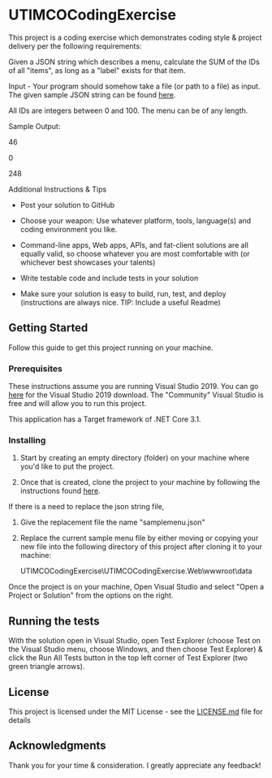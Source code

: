 # UTIMCOCodingExercise

This project is a coding exercise which demonstrates coding style & project delivery per the following requirements:

Given a JSON string which describes a menu, calculate the SUM of the IDs of all "items", as long as a "label" exists for that item.

Input - Your program should somehow take a file (or path to a file) as input. The given sample JSON string can be found [here](samplemenu.json).

All IDs are integers between 0 and 100. The menu can be of any length.

Sample Output:

46

0

248

Additional Instructions & Tips

* Post your solution to GitHub

* Choose your weapon: Use whatever platform, tools, language(s) and coding environment you like.

* Command-line apps, Web apps, APIs, and fat-client solutions are all equally valid, so choose whatever you are most comfortable with (or whichever best showcases your talents)

* Write testable code and include tests in your solution

* Make sure your solution is easy to build, run, test, and deploy (instructions are always nice. TIP: Include a useful Readme)

## Getting Started

Follow this guide to get this project running on your machine.


### Prerequisites

These instructions assume you are running Visual Studio 2019. You can go [here](https://visualstudio.microsoft.com/downloads/) for the Visual Studio 2019 download. The "Community" Visual Studio is free and will allow you to run this project.

This application has a Target framework of .NET Core 3.1.


### Installing

1) Start by creating an empty directory (folder) on your machine where you'd like to put the project.

2) Once that is created, clone the project to your machine by following the instructions found [here](https://www.c-sharpcorner.com/article/clone-project-with-visual-studio-2019/). 


If there is a need to replace the json string file,

1) Give the replacement file the name "samplemenu.json"

2) Replace the current sample menu file by either moving or copying your new file into the following directory of this project after cloning it to your machine:

    UTIMCOCodingExercise\UTIMCOCodingExercise.Web\wwwroot\data

Once the project is on your machine, Open Visual Studio and select "Open a Project or Solution" from the options on the right. 

## Running the tests

With the solution open in Visual Studio, open Test Explorer (choose Test on the Visual Studio menu, choose Windows, and then choose Test Explorer) & click the Run All Tests button in the top left corner of Test Explorer (two green triangle arrows).


## License

This project is licensed under the MIT License - see the [LICENSE.md](LICENSE.md) file for details


## Acknowledgments

Thank you for your time & consideration. I greatly appreciate any feedback!
